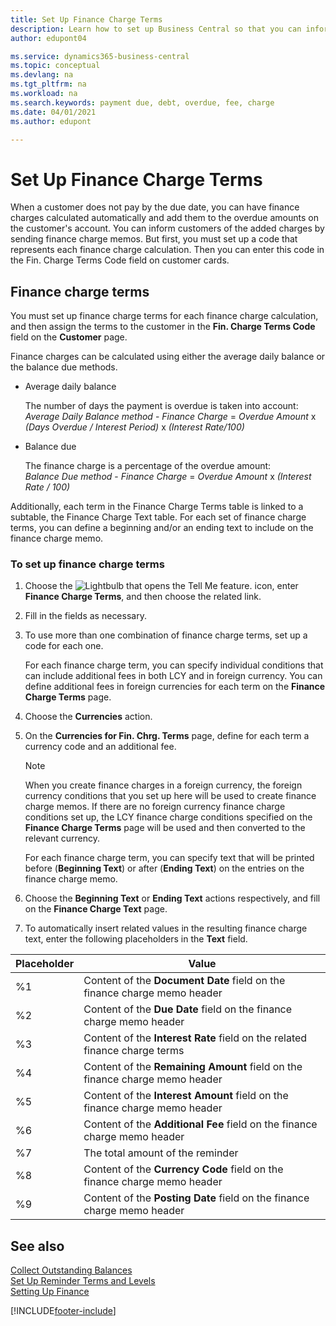 ```yaml
---
title: Set Up Finance Charge Terms
description: Learn how to set up Business Central so that you can inform customers of added charges by sending finance charge memos.
author: edupont04

ms.service: dynamics365-business-central
ms.topic: conceptual
ms.devlang: na
ms.tgt_pltfrm: na
ms.workload: na
ms.search.keywords: payment due, debt, overdue, fee, charge
ms.date: 04/01/2021
ms.author: edupont

---
```

# Set Up Finance Charge Terms

When a customer does not pay by the due date, you can have finance charges calculated automatically and add them to the overdue amounts on the customer's account. You can inform customers of the added charges by sending finance charge memos. But first, you must set up a code that represents each finance charge calculation. Then you can enter this code in the Fin. Charge Terms Code field on customer cards.  

## Finance charge terms

You must set up finance charge terms for each finance charge calculation, and then assign the terms to the customer in the **Fin. Charge Terms Code** field on the **Customer** page.

Finance charges can be calculated using either the average daily balance or the balance due methods.

* Average daily balance  
  
  The number of days the payment is overdue is taken into account:  
  *Average Daily Balance method* - *Finance Charge* = *Overdue Amount* x *(Days Overdue / Interest Period)* x *(Interest Rate/100)*

* Balance due  
  
  The finance charge is a percentage of the overdue amount:  
  *Balance Due method* - *Finance Charge* = *Overdue Amount* x *(Interest Rate / 100)*

Additionally, each term in the Finance Charge Terms table is linked to a subtable, the Finance Charge Text table. For each set of finance charge terms, you can define a beginning and/or an ending text to include on the finance charge memo.

### To set up finance charge terms

1. Choose the ![Lightbulb that opens the Tell Me feature.](media/ui-search/search_small.png "Tell me what you want to do") icon, enter **Finance Charge Terms**, and then choose the related link.  
2. Fill in the fields as necessary.
3. To use more than one combination of finance charge terms, set up a code for each one.

    For each finance charge term, you can specify individual conditions that can include additional fees in both LCY and in foreign currency. You can define additional fees in foreign currencies for each term on the **Finance Charge Terms** page.
4. Choose the **Currencies** action.
5. On the **Currencies for Fin. Chrg. Terms** page, define for each term a currency code and an additional fee.

    > [!NOTE]  
    > When you create finance charges in a foreign currency, the foreign currency conditions that you set up here will be used to create finance charge memos. If there are no foreign currency finance charge conditions set up, the LCY finance charge conditions specified on the **Finance Charge Terms** page will be used and then converted to the relevant currency.

    For each finance charge term, you can specify text that will be printed before (**Beginning Text**) or after (**Ending Text**) on the entries on the finance charge memo.  
6. Choose the **Beginning Text** or **Ending Text** actions respectively, and fill on the **Finance Charge Text** page.
7. To automatically insert related values in the resulting finance charge text, enter the following placeholders in the **Text** field.

|Placeholder|Value|  
|-----------------|-----------|  
|%1|Content of the **Document Date** field on the finance charge memo header|  
|%2|Content of the **Due Date** field on the finance charge memo header|  
|%3|Content of the **Interest Rate** field on the related finance charge terms|  
|%4|Content of the **Remaining Amount** field on the finance charge memo header|  
|%5|Content of the **Interest Amount** field on the finance charge memo header|  
|%6|Content of the **Additional Fee** field on the finance charge memo header|  
|%7|The total amount of the reminder|  
|%8|Content of the **Currency Code** field on the finance charge memo header|  
|%9|Content of the **Posting Date** field on the finance charge memo header|  

## See also

[Collect Outstanding Balances](receivables-collect-outstanding-balances.md)  
[Set Up Reminder Terms and Levels](finance-setup-reminders.md)  
[Setting Up Finance](finance-setup-finance.md)  


[!INCLUDE[footer-include](includes/footer-banner.md)]